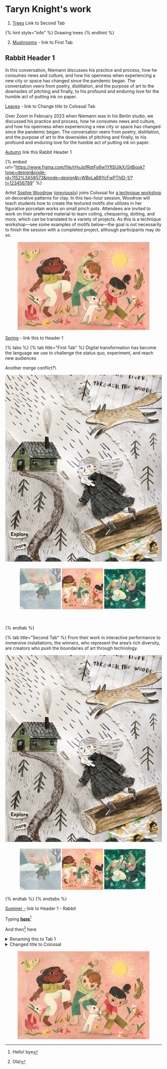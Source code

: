 # Taryn Knight's work

1. [Trees](taryn-knights-work.md#second-tab) Link to Second Tab

{% hint style="info" %}
Drawing trees
{% endhint %}

2. [Mushrooms](taryn-knights-work.md#first-tab) - link to First Tab

## Rabbit Header 1

In this conversation, Niemann discusses his practice and process, how he consumes news and culture, and how his openness when experiencing a new city or space has changed since the pandemic began. The conversation veers from poetry, distillation, and the purpose of art to the downsides of pitching and finally, to his profound and enduring love for the humble act of putting ink on paper.

[Leaves](taryn-knights-work.md#changed-title-to-colossal) - link to Change title to Colossal Tab

Over Zoom in February 2023 when Niemann was in his Berlin studio, we discussed his practice and process, how he consumes news and culture, and how his openness when experiencing a new city or space has changed since the pandemic began. The conversation veers from poetry, distillation, and the purpose of art to the downsides of pitching and finally, to his profound and enduring love for the humble act of putting ink on paper.

[Autumn](taryn-knights-work.md#rabbit-header-1) link this Rabbit Header 1

{% embed url="https://www.figma.com/file/rHyJpfRqtFo6w1YfISUjkX/GitBook?type=design&node-id=1152%3A58573&mode=design&t=WBoLaB8YcFwPThlD-1/?t=123456789" %}

Artist [Sophie Woodrow](https://sophiewoodrow.co.uk/) ([previously](https://www.thisiscolossal.com/tags/sophie-woodrow/)) joins Colossal for [a technique workshop](https://colossal.shop/collections/workshops/products/a-colossal-workshop-decorative-clay-techniques-with-sophie-woodrow) on decorative patterns for clay. In this two-hour session, Woodrow will teach students how to create the textured motifs she utilizes in her figurative porcelain works on small pinch pots. Attendees are invited to work on their preferred material to learn coiling, chequering, dotting, and more, which can be translated to a variety of projects. As this is a technique workshop—see some examples of motifs below—the goal is not necessarily to finish the session with a completed project, although participants may do so.

<figure><img src=".gitbook/assets/TheSpringDance_WS.jpeg" alt=""><figcaption></figcaption></figure>

[Spring](taryn-knights-work.md#rabbit-header-1) - link this to Header 1

{% tabs %}
{% tab title="First Tab" %}
Digital transformation has become the language we use to challenge the status quo, experiment, and reach new audiences

Another merge conflict?\


![](<.gitbook/assets/CleanShot 2023-02-28 at 17.12.36@2x (1).png>)

<figure><img src=".gitbook/assets/CleanShot 2023-01-25 at 19.27.15@2x.png" alt=""><figcaption><p><br></p></figcaption></figure>
{% endtab %}

{% tab title="Second Tab" %}
From their work in interactive performance to immersive installations, the winners, who represent the area’s rich diversity, are creators who push the boundaries of art through technology.

![](<.gitbook/assets/CleanShot 2023-02-28 at 17.12.36@2x.png>)

<figure><img src=".gitbook/assets/CleanShot 2023-01-25 at 19.27.15@2x.png" alt=""><figcaption></figcaption></figure>
{% endtab %}
{% endtabs %}

[Summer](taryn-knights-work.md#rabbit)[ -](taryn-knights-work.md#rabbit-header-1)  link to Header 1 - Rabbit



Typing [**here**](#user-content-fn-1)[^1]

And then[^2] here

<details>

<summary>Renaming this to Tab 1</summary>



## Hello!

wsdckjwedns

shbckwedjsn



dbwhjsdbzjx

Digital transformation has become the language we use to challenge the status quo, experiment, and reach new audiences. For artists and art organizations, it’s the next frontier. That’s why [Knight Foundation](https://kng.ht/3SeZGxe) awarded a total of $500,000 to winners of the Knight New Work challenge. It’s an effort to accelerate the integration of technology with the arts to offer communities greater access and foster meaningful connections between people and place.

</details>

<details>

<summary>Changed title to Colossal</summary>

1. OK
2. Cat
3. Dog

</details>

<figure><img src=".gitbook/assets/TheSpringDance_WS.jpeg" alt=""><figcaption></figcaption></figure>

[^1]: Hello! bye

[^2]: Ola!
